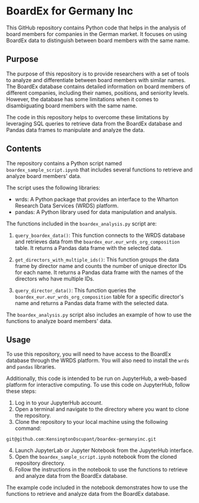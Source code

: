 # BoardEx for Germany Inc

This GitHub repository contains Python code that helps in the analysis of board members for companies in the German market. It focuses on using BoardEx data to distinguish between board members with the same name.

## Purpose

The purpose of this repository is to provide researchers with a set of tools to analyze and differentiate between board members with similar names. The BoardEx database contains detailed information on board members of different companies, including their names, positions, and seniority levels. However, the database has some limitations when it comes to disambiguating board members with the same name. 

The code in this repository helps to overcome these limitations by leveraging SQL queries to retrieve data from the BoardEx database and Pandas data frames to manipulate and analyze the data.

## Contents

The repository contains a Python script named `boardex_sample_script.ipynb` that includes several functions to retrieve and analyze board members' data. 

The script uses the following libraries:

- wrds: A Python package that provides an interface to the Wharton Research Data Services (WRDS) platform.
- pandas: A Python library used for data manipulation and analysis.

The functions included in the `boardex_analysis.py` script are:

1. `query_boardex_data()`: This function connects to the WRDS database and retrieves data from the `boardex_eur.eur_wrds_org_composition` table. It returns a Pandas data frame with the selected data.

2. `get_directors_with_multiple_ids()`: This function groups the data frame by director name and counts the number of unique director IDs for each name. It returns a Pandas data frame with the names of the directors who have multiple IDs.

3. `query_director_data()`: This function queries the `boardex_eur.eur_wrds_org_composition` table for a specific director's name and returns a Pandas data frame with the selected data.

The `boardex_analysis.py` script also includes an example of how to use the functions to analyze board members' data.

## Usage

To use this repository, you will need to have access to the BoardEx database through the WRDS platform. You will also need to install the `wrds` and `pandas` libraries.

Additionally, this code is intended to be run on JupyterHub, a web-based platform for interactive computing. To use this code on JupyterHub, follow these steps:

1. Log in to your JupyterHub account.
2. Open a terminal and navigate to the directory where you want to clone the repository.
3. Clone the repository to your local machine using the following command:

`git@github.com:KensingtonOscupant/boardex-germanyinc.git`


4. Launch JupyterLab or Jupyter Notebook from the JupyterHub interface.
5. Open the `boardex_sample_script.ipynb` notebook from the cloned repository directory.
6. Follow the instructions in the notebook to use the functions to retrieve and analyze data from the BoardEx database.

The example code included in the notebook demonstrates how to use the functions to retrieve and analyze data from the BoardEx database.


